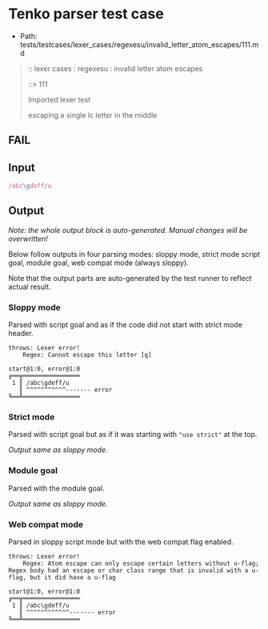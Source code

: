 # Tenko parser test case

- Path: tests/testcases/lexer_cases/regexesu/invalid_letter_atom_escapes/111.md

> :: lexer cases : regexesu : invalid letter atom escapes
>
> ::> 111
>
> Imported lexer test
>
> escaping a single lc letter in the middle

## FAIL

## Input

`````js
/abc\gdeff/u
`````

## Output

_Note: the whole output block is auto-generated. Manual changes will be overwritten!_

Below follow outputs in four parsing modes: sloppy mode, strict mode script goal, module goal, web compat mode (always sloppy).

Note that the output parts are auto-generated by the test runner to reflect actual result.

### Sloppy mode

Parsed with script goal and as if the code did not start with strict mode header.

`````
throws: Lexer error!
    Regex: Cannot escape this letter [g]

start@1:0, error@1:0
╔══╦════════════════
 1 ║ /abc\gdeff/u
   ║ ^^^^^^^^^^^------- error
╚══╩════════════════

`````

### Strict mode

Parsed with script goal but as if it was starting with `"use strict"` at the top.

_Output same as sloppy mode._

### Module goal

Parsed with the module goal.

_Output same as sloppy mode._

### Web compat mode

Parsed in sloppy script mode but with the web compat flag enabled.

`````
throws: Lexer error!
    Regex: Atom escape can only escape certain letters without u-flag; Regex body had an escape or char class range that is invalid with a u-flag, but it did have a u-flag

start@1:0, error@1:0
╔══╦════════════════
 1 ║ /abc\gdeff/u
   ║ ^^^^^^^^^^^^------- error
╚══╩════════════════

`````

